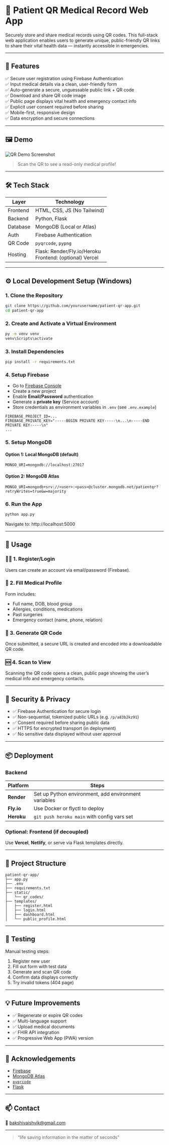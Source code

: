 
# 🏥 Patient QR Medical Record Web App

Securely store and share medical records using QR codes. This full-stack web application enables users to generate unique, public-friendly QR links to share their vital health data — instantly accessible in emergencies.

---

## 🚀 Features

✅ Secure user registration using Firebase Authentication  
✅ Input medical details via a clean, user-friendly form  
✅ Auto-generate a secure, unguessable public link + QR code  
✅ Download and share QR code image  
✅ Public page displays vital health and emergency contact info  
✅ Explicit user consent required before sharing  
✅ Mobile-first, responsive design  
✅ Data encryption and secure connections

---

## 🖼️ Demo

![QR Demo Screenshot](https://via.placeholder.com/600x300.png?text=QR+Profile+Demo)

> Scan the QR to see a read-only medical profile!

---

## 🛠️ Tech Stack

| Layer       | Technology             |
|------------|------------------------|
| Frontend   | HTML, CSS, JS (No Tailwind) |
| Backend    | Python, Flask           |
| Database   | MongoDB (Local or Atlas) |
| Auth       | Firebase Authentication |
| QR Code    | `pyqrcode`, `pypng`     |
| Hosting    | Flask: Render/Fly.io/Heroku<br>Frontend: (optional) Vercel |

---

## ⚙️ Local Development Setup (Windows)

### 1. Clone the Repository

```bash
git clone https://github.com/yourusername/patient-qr-app.git
cd patient-qr-app
```

### 2. Create and Activate a Virtual Environment

```bash
py -m venv venv
venv\Scripts\activate
```

### 3. Install Dependencies

```bash
pip install -r requirements.txt
```

### 4. Setup Firebase

- Go to [Firebase Console](https://console.firebase.google.com)
- Create a new project
- Enable **Email/Password** authentication
- Generate a **private key** (Service account)
- Store credentials as environment variables in `.env` (see `.env.example`)

```env
FIREBASE_PROJECT_ID=...
FIREBASE_PRIVATE_KEY="-----BEGIN PRIVATE KEY-----\n...\n-----END PRIVATE KEY-----\n"
...
```

### 5. Setup MongoDB

#### Option 1: Local MongoDB (default)

```env
MONGO_URI=mongodb://localhost:27017
```

#### Option 2: MongoDB Atlas

```env
MONGO_URI=mongodb+srv://<user>:<pass>@cluster.mongodb.net/patientqr?retryWrites=true&w=majority
```

### 6. Run the App

```bash
python app.py
```

Navigate to: http://localhost:5000

---

## 📝 Usage

### 🧑‍⚕️ 1. Register/Login
Users can create an account via email/password (Firebase).

### 🧾 2. Fill Medical Profile
Form includes:
- Full name, DOB, blood group
- Allergies, conditions, medications
- Past surgeries
- Emergency contact (name, phone, relation)

### 🧬 3. Generate QR Code
Once submitted, a secure URL is created and encoded into a downloadable QR code.

### 🆘 4. Scan to View
Scanning the QR code opens a clean, public page showing the user’s medical info and emergency contacts.

---

## 🔐 Security & Privacy

- ✅ Firebase Authentication for secure login
- ✅ Non-sequential, tokenized public URLs (e.g. `/p/a83b2kz91`)
- ✅ Consent required before sharing public data
- ✅ HTTPS for encrypted transport (in deployment)
- ✅ No sensitive data displayed without user approval

---

## 📦 Deployment

### Backend

| Platform | Steps |
|----------|-------|
| **Render** | Set up Python environment, add environment variables |
| **Fly.io** | Use Docker or flyctl to deploy |
| **Heroku** | `git push heroku main` with config vars set |

### Optional: Frontend (if decoupled)

Use **Vercel**, **Netlify**, or serve via Flask templates directly.

---

## 📁 Project Structure

```
patient-qr-app/
├── app.py
├── .env
├── requirements.txt
├── static/
│   └── qr_codes/
├── templates/
│   ├── register.html
│   ├── login.html
│   ├── dashboard.html
│   └── public_profile.html
```

---

## 🧪 Testing

Manual testing steps:

1. Register new user
2. Fill out form with test data
3. Generate and scan QR code
4. Confirm data displays correctly
5. Try invalid tokens (404 page)

---

## 💡 Future Improvements

- ✅ Regenerate or expire QR codes
- ✅ Multi-language support
- ✅ Upload medical documents
- ✅ FHIR API integration
- ✅ Progressive Web App (PWA) version

---

## 🙌 Acknowledgements

- [Firebase](https://firebase.google.com)
- [MongoDB Atlas](https://www.mongodb.com/cloud/atlas)
- [`pyqrcode`](https://pypi.org/project/PyQRCode/)
- [Flask](https://flask.palletsprojects.com)

---

## 📫 Contact

📧 [bakshivaishvik@gmail.com](mailto:bakshivaishvik@gmail.com)  


---

> “life saving information in the matter of seconds”
